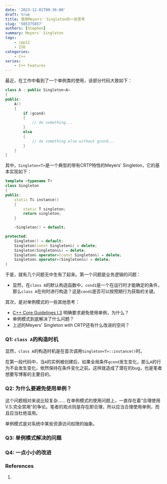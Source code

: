 ```yaml
---
date: '2023-12-01T09:36:00'
draft: true
title: 使用Meyers' Singleton的一些思考
slug: '505375857'
authors: [Stephen]
summary: Meyers' Singleton
tags:
    - cpp11
    - ISO
categories:
    - C++
series:
    - C++ Features
---
```


最近，在工作中看到了一个单例类的使用，该部分代码大致如下：

```cpp
class A : public Singleton<A>
{
public:
    A()
    {
        if (gcond)
        {
            // do something...
        }
        else
        {
            // do something else without gcond...
        }
    }
}
```

其中，`Singleton<T>`是一个典型的带有CRTP特性的Meyers' Singleton，它的基本实现如下：

```cpp
template <typename T>
class Singleton
{
public:
    static T& instance()
    {
        static T singleton;
        return singleton;
    }

    ~Singleton() = default;

protected:
    Singleton() = default;
    Singleton(const Singleton&) = delete;
    Singleton(Singleton&&) = delete;
    Singleton& operator=(const Singleton&) = delete;
    Singleton& operator=(Singleton&&) = delete;
}
```

于是，就有几个问题无中生有了起来。第一个问题是业务逻辑的问题：

- 显然，在`class A`的默认构造函数中，`cond1`是一个在运行时才能确定的条件，那么`class A`在何时进行构造？这是`cond1`是否可以按预期行为获取的关键。

其次，是对单例模式的一些其他思考：

- [C++ Core Guidelines I.3](https://isocpp.github.io/CppCoreGuidelines/CppCoreGuidelines#i3-avoid-singletons) 明确要求避免使用单例，为什么？
- 单例模式到底解决了什么问题？
- 上述的Meyers' Singleton with CRTP还有什么改进的空间？

### Q1: `class A`的构造时机

显然，`class A`的构造时机是在首次调用`Singleton<T>::instance()`时。

在第一段代码中，当`A`的实例被创建后，如果全局条件`gcond`发生变化，那么`A`的行为不会发生变化，依然保持在条件变化之前。这样就造成了潜在的bug，也是笔者想要写博客的主要目的。

### Q2: 为什么要避免使用单例？

这个问题相对来说比较复杂…… 在单例模式的使用问题上，一直存在着“合理使用V.S.完全禁用”的争论。笔者的观点则是存在即合理，所以应当合理使用单例，而且应当杜绝滥用。

单例模式是对系统中某些资源访问权限的抽象。

### Q3: 单例模式解决的问题

### Q4: 一点小小的改进


### References

1.
